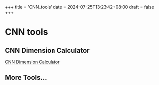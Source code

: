 +++
title = 'CNN_tools'
date = 2024-07-25T13:23:42+08:00
draft = false
+++
# CNN tools

## CNN Dimension Calculator
[CNN Dimension Calculator](cnndcal.williamswang.win)

## More Tools...
